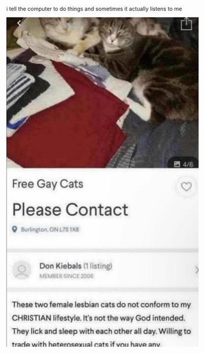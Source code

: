 i tell the computer to do things and sometimes it actually listens to me
<!--START_SECTION:update_image-->
<img src=https://raw.githubusercontent.com/sneakykestrel/sneakykestrel/main/.github/images/free-gay-cats.png height="" width="" align=left alt=kitty />
<!--END_SECTION:update_image-->

